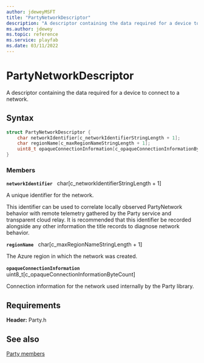 ```yaml
---
author: jdeweyMSFT
title: "PartyNetworkDescriptor"
description: "A descriptor containing the data required for a device to connect to a network."
ms.author: jdewey
ms.topic: reference
ms.service: playfab
ms.date: 03/11/2022
---
```


# PartyNetworkDescriptor  

A descriptor containing the data required for a device to connect to a network.  

## Syntax  
  
```cpp
struct PartyNetworkDescriptor {  
    char networkIdentifier[c_networkIdentifierStringLength + 1];  
    char regionName[c_maxRegionNameStringLength + 1];  
    uint8_t opaqueConnectionInformation[c_opaqueConnectionInformationByteCount];  
}  
```
  
### Members  
  
**`networkIdentifier`** &nbsp; char[c_networkIdentifierStringLength + 1]  
  
A unique identifier for the network.
  
This identifier can be used to correlate locally observed PartyNetwork behavior with remote telemetry gathered by the Party service and transparent cloud relay. It is recommended that this identifier be recorded alongside any other information the title records to diagnose network behavior.
  
**`regionName`** &nbsp; char[c_maxRegionNameStringLength + 1]  
  
The Azure region in which the network was created.
  
**`opaqueConnectionInformation`** &nbsp; uint8_t[c_opaqueConnectionInformationByteCount]  
  
Connection information for the network used internally by the Party library.
  
  
## Requirements  
  
**Header:** Party.h
  
## See also  
[Party members](../party_members.md)  

  
  
